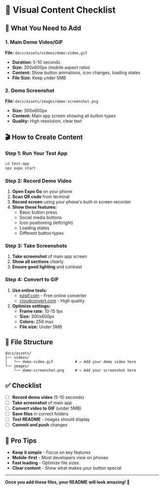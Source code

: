 # 📸 Visual Content Checklist

## 🎯 **What You Need to Add**

### **1. Main Demo Video/GIF**
**File:** `docs/assets/videos/demo-video.gif`
- **Duration:** 5-10 seconds
- **Size:** 300x600px (mobile aspect ratio)
- **Content:** Show button animations, icon changes, loading states
- **File Size:** Keep under 5MB

### **2. Demo Screenshot**
**File:** `docs/assets/images/demo-screenshot.png`
- **Size:** 300x600px
- **Content:** Main app screen showing all button types
- **Quality:** High resolution, clear text

## 🎬 **How to Create Content**

### **Step 1: Run Your Test App**
```bash
cd test-app
npx expo start
```

### **Step 2: Record Demo Video**
1. **Open Expo Go** on your phone
2. **Scan QR code** from terminal
3. **Record screen** using your phone's built-in screen recorder
4. **Show these features:**
   - Basic button press
   - Social media buttons
   - Icon positioning (left/right)
   - Loading states
   - Different button types

### **Step 3: Take Screenshots**
1. **Take screenshot** of main app screen
2. **Show all sections** clearly
3. **Ensure good lighting** and contrast

### **Step 4: Convert to GIF**
1. **Use online tools:**
   - [ezgif.com](https://ezgif.com) - Free online converter
   - [cloudconvert.com](https://cloudconvert.com) - High quality
2. **Optimize settings:**
   - **Frame rate:** 10-15 fps
   - **Size:** 300x600px
   - **Colors:** 256 max
   - **File size:** Under 5MB

## 📁 **File Structure**
```
docs/assets/
├── videos/
│   └── demo-video.gif          # ← Add your demo video here
└── images/
    └── demo-screenshot.png     # ← Add your screenshot here
```

## ✅ **Checklist**
- [ ] **Record demo video** (5-10 seconds)
- [ ] **Take screenshot** of main app
- [ ] **Convert video to GIF** (under 5MB)
- [ ] **Save files** in correct folders
- [ ] **Test README** - images should display
- [ ] **Commit and push** changes

## 🎨 **Pro Tips**
- **Keep it simple** - Focus on key features
- **Mobile-first** - Most developers view on phones
- **Fast loading** - Optimize file sizes
- **Clear content** - Show what makes your button special

---

**Once you add these files, your README will look amazing! 🚀**
